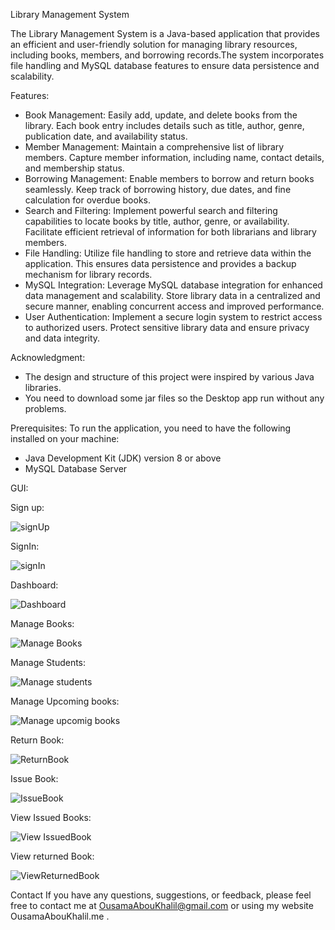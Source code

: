 Library Management System

The Library Management System is a Java-based application that provides an efficient and user-friendly
solution for managing library resources, including books, members, and borrowing records.The system incorporates
file handling and MySQL database features to ensure data persistence and scalability.

Features:
- Book Management: Easily add, update, and delete books from the library. Each book entry includes details such as title, author, genre, publication date, and availability status.
- Member Management: Maintain a comprehensive list of library members. Capture member information, including name, contact details, and membership status.
- Borrowing Management: Enable members to borrow and return books seamlessly. Keep track of borrowing history, due dates, and fine calculation for overdue books.
- Search and Filtering: Implement powerful search and filtering capabilities to locate books by title, author, genre, or availability. Facilitate efficient retrieval of information for both librarians and library members.
- File Handling: Utilize file handling to store and retrieve data within the application. This ensures data persistence and provides a backup mechanism for library records.
- MySQL Integration: Leverage MySQL database integration for enhanced data management and scalability. Store library data in a centralized and secure manner, enabling concurrent access and improved performance.
- User Authentication: Implement a secure login system to restrict access to authorized users. Protect sensitive library data and ensure privacy and data integrity.

Acknowledgment:
- The design and structure of this project were inspired by various Java libraries.
- You need to download some jar files so the Desktop app run without any problems.

Prerequisites:
To run the application, you need to have the following installed on your machine:
- Java Development Kit (JDK) version 8 or above
- MySQL Database Server

GUI:

Sign up:

![signUp](https://github.com/OusamaAbouKhalil/LibraryManagmentSystem/assets/131563820/67ed3194-851a-4af3-aaab-5f1a86ad4068)

SignIn:

![signIn](https://github.com/OusamaAbouKhalil/LibraryManagmentSystem/assets/131563820/a31aa925-74c0-470c-8942-9703f9824671)

Dashboard:

![Dashboard](https://github.com/OusamaAbouKhalil/LibraryManagmentSystem/assets/131563820/953a548c-a208-47c0-935b-11a1b39c282f)

Manage Books:

![Manage Books](https://github.com/OusamaAbouKhalil/LibraryManagmentSystem/assets/131563820/791d036e-e1ca-49d3-a7c0-dd83ee7e3c80)

Manage Students:

![Manage students](https://github.com/OusamaAbouKhalil/LibraryManagmentSystem/assets/131563820/74d0b1fb-4c81-4c10-93bc-1802abeedc1b)

Manage Upcoming books:

![Manage upcomig books](https://github.com/OusamaAbouKhalil/LibraryManagmentSystem/assets/131563820/5bdb5270-7561-4493-a94c-5fe5f1973484)

Return Book:

![ReturnBook](https://github.com/OusamaAbouKhalil/LibraryManagmentSystem/assets/131563820/a9f5da24-bbca-4d56-a166-a42431383bb4)

Issue Book:

![IssueBook](https://github.com/OusamaAbouKhalil/LibraryManagmentSystem/assets/131563820/922eb701-d2af-49dc-b116-6ab1c3cfb84e)

View Issued Books:

![View IssuedBook](https://github.com/OusamaAbouKhalil/LibraryManagmentSystem/assets/131563820/95b64763-28c9-4fdf-9527-37de995b6912)

View returned Book:

![ViewReturnedBook](https://github.com/OusamaAbouKhalil/LibraryManagmentSystem/assets/131563820/3eb9ffd1-df64-4c53-b280-9698ca4752d5)

Contact
If you have any questions, suggestions, or feedback, please feel free to contact me at OusamaAbouKhalil@gmail.com or using my website OusamaAbouKhalil.me .
